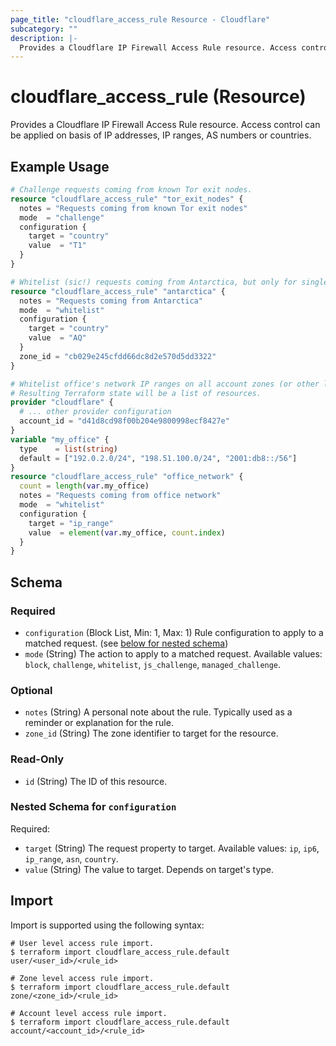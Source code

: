 ```yaml
---
page_title: "cloudflare_access_rule Resource - Cloudflare"
subcategory: ""
description: |-
  Provides a Cloudflare IP Firewall Access Rule resource. Access control can be applied on basis of IP addresses, IP ranges, AS numbers or countries.
---
```


# cloudflare_access_rule (Resource)

Provides a Cloudflare IP Firewall Access Rule resource. Access control can be applied on basis of IP addresses, IP ranges, AS numbers or countries.

## Example Usage

```terraform
# Challenge requests coming from known Tor exit nodes.
resource "cloudflare_access_rule" "tor_exit_nodes" {
  notes = "Requests coming from known Tor exit nodes"
  mode  = "challenge"
  configuration {
    target = "country"
    value  = "T1"
  }
}

# Whitelist (sic!) requests coming from Antarctica, but only for single zone.
resource "cloudflare_access_rule" "antarctica" {
  notes = "Requests coming from Antarctica"
  mode  = "whitelist"
  configuration {
    target = "country"
    value  = "AQ"
  }
  zone_id = "cb029e245cfdd66dc8d2e570d5dd3322"
}

# Whitelist office's network IP ranges on all account zones (or other lists of resources).
# Resulting Terraform state will be a list of resources.
provider "cloudflare" {
  # ... other provider configuration
  account_id = "d41d8cd98f00b204e9800998ecf8427e"
}
variable "my_office" {
  type    = list(string)
  default = ["192.0.2.0/24", "198.51.100.0/24", "2001:db8::/56"]
}
resource "cloudflare_access_rule" "office_network" {
  count = length(var.my_office)
  notes = "Requests coming from office network"
  mode  = "whitelist"
  configuration {
    target = "ip_range"
    value  = element(var.my_office, count.index)
  }
}
```
<!-- schema generated by tfplugindocs -->
## Schema

### Required

- `configuration` (Block List, Min: 1, Max: 1) Rule configuration to apply to a matched request. (see [below for nested schema](#nestedblock--configuration))
- `mode` (String) The action to apply to a matched request. Available values: `block`, `challenge`, `whitelist`, `js_challenge`, `managed_challenge`.

### Optional

- `notes` (String) A personal note about the rule. Typically used as a reminder or explanation for the rule.
- `zone_id` (String) The zone identifier to target for the resource.

### Read-Only

- `id` (String) The ID of this resource.

<a id="nestedblock--configuration"></a>
### Nested Schema for `configuration`

Required:

- `target` (String) The request property to target. Available values: `ip`, `ip6`, `ip_range`, `asn`, `country`.
- `value` (String) The value to target. Depends on target's type.

## Import

Import is supported using the following syntax:
```shell
# User level access rule import.
$ terraform import cloudflare_access_rule.default user/<user_id>/<rule_id>

# Zone level access rule import.
$ terraform import cloudflare_access_rule.default zone/<zone_id>/<rule_id>

# Account level access rule import.
$ terraform import cloudflare_access_rule.default account/<account_id>/<rule_id>
```
